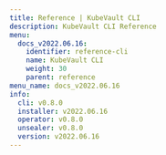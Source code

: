 ```yaml
---
title: Reference | KubeVault CLI
description: KubeVault CLI Reference
menu:
  docs_v2022.06.16:
    identifier: reference-cli
    name: KubeVault CLI
    weight: 30
    parent: reference
menu_name: docs_v2022.06.16
info:
  cli: v0.8.0
  installer: v2022.06.16
  operator: v0.8.0
  unsealer: v0.8.0
  version: v2022.06.16
---
```


